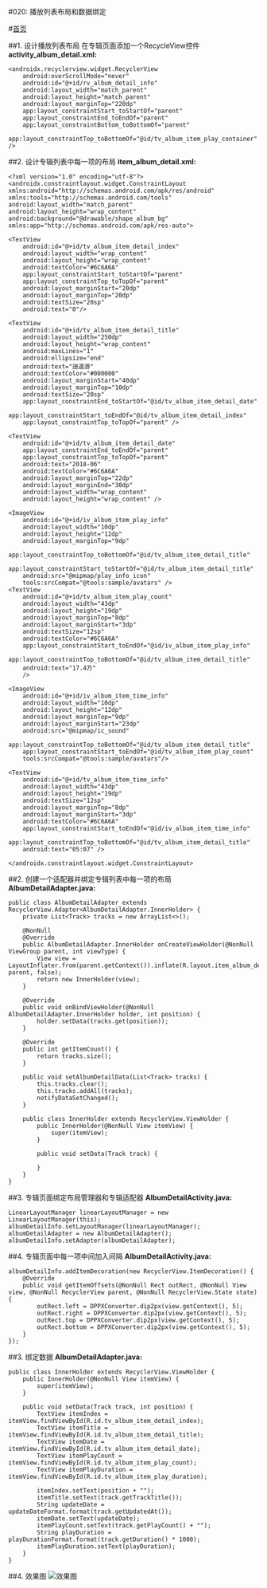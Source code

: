 #020: 播放列表布局和数据绑定

#[首页](./../README.md)

##1. 设计播放列表布局
在专辑页面添加一个RecycleView控件
**activity_album_detail.xml:**

	<androidx.recyclerview.widget.RecyclerView
		android:overScrollMode="never"
   		android:id="@+id/rv_album_detail_info"
      	android:layout_width="match_parent"
      	android:layout_height="match_parent"
      	android:layout_marginTop="220dp"
      	app:layout_constraintStart_toStartOf="parent"
      	app:layout_constraintEnd_toEndOf="parent"
      	app:layout_constraintBottom_toBottomOf="parent"
      	app:layout_constraintTop_toBottomOf="@id/tv_album_item_play_container" />

##2. 设计专辑列表中每一项的布局
**item_album_detail.xml:**

	<?xml version="1.0" encoding="utf-8"?>
	<androidx.constraintlayout.widget.ConstraintLayout xmlns:android="http://schemas.android.com/apk/res/android"
    xmlns:tools="http://schemas.android.com/tools"
    android:layout_width="match_parent"
    android:layout_height="wrap_content"
    android:background="@drawable/shape_album_bg"
    xmlns:app="http://schemas.android.com/apk/res-auto">

    <TextView
        android:id="@+id/tv_album_item_detail_index"
        android:layout_width="wrap_content"
        android:layout_height="wrap_content"
        android:textColor="#6C6A6A"
        app:layout_constraintStart_toStartOf="parent"
        app:layout_constraintTop_toTopOf="parent"
        android:layout_marginStart="20dp"
        android:layout_marginTop="20dp"
        android:textSize="20sp"
        android:text="0"/>

    <TextView
        android:id="@+id/tv_album_item_detail_title"
        android:layout_width="250dp"
        android:layout_height="wrap_content"
        android:maxLines="1"
        android:ellipsize="end"
        android:text="逍遥游"
        android:textColor="#000000"
        android:layout_marginStart="40dp"
        android:layout_marginTop="10dp"
        android:textSize="20sp"
        app:layout_constraintEnd_toStartOf="@id/tv_album_item_detail_date"
        app:layout_constraintStart_toEndOf="@id/tv_album_item_detail_index"
        app:layout_constraintTop_toTopOf="parent" />

    <TextView
        android:id="@+id/tv_album_item_detail_date"
        app:layout_constraintEnd_toEndOf="parent"
        app:layout_constraintTop_toTopOf="parent"
        android:text="2018-06"
        android:textColor="#6C6A6A"
        android:layout_marginTop="22dp"
        android:layout_marginEnd="30dp"
        android:layout_width="wrap_content"
        android:layout_height="wrap_content" />

    <ImageView
        android:id="@+id/iv_album_item_play_info"
        android:layout_width="10dp"
        android:layout_height="12dp"
        android:layout_marginTop="9dp"
        app:layout_constraintTop_toBottomOf="@id/tv_album_item_detail_title"
        app:layout_constraintStart_toStartOf="@id/tv_album_item_detail_title"
        android:src="@mipmap/play_info_icon"
        tools:srcCompat="@tools:sample/avatars" />
    <TextView
        android:id="@+id/tv_album_item_play_count"
        android:layout_width="43dp"
        android:layout_height="19dp"
        android:layout_marginTop="8dp"
        android:layout_marginStart="3dp"
        android:textSize="12sp"
        android:textColor="#6C6A6A"
        app:layout_constraintStart_toEndOf="@id/iv_album_item_play_info"
        app:layout_constraintTop_toBottomOf="@id/tv_album_item_detail_title"
        android:text="17.4万"
        />

    <ImageView
        android:id="@+id/iv_album_item_time_info"
        android:layout_width="10dp"
        android:layout_height="12dp"
        android:layout_marginTop="9dp"
        android:layout_marginStart="23dp"
        android:src="@mipmap/ic_sound"
        app:layout_constraintTop_toBottomOf="@id/tv_album_item_detail_title"
        app:layout_constraintStart_toEndOf="@id/tv_album_item_play_count"
        tools:srcCompat="@tools:sample/avatars"/>

    <TextView
        android:id="@+id/tv_album_item_time_info"
        android:layout_width="43dp"
        android:layout_height="19dp"
        android:textSize="12sp"
        android:layout_marginTop="8dp"
        android:layout_marginStart="3dp"
        android:textColor="#6C6A6A"
        app:layout_constraintStart_toEndOf="@id/iv_album_item_time_info"
        app:layout_constraintTop_toBottomOf="@id/tv_album_item_detail_title"
        android:text="05:07" />

	</androidx.constraintlayout.widget.ConstraintLayout>

##2. 创建一个适配器并绑定专辑列表中每一项的布局
**AlbumDetailAdapter.java:**

	public class AlbumDetailAdapter extends RecyclerView.Adapter<AlbumDetailAdapter.InnerHolder> {
	    private List<Track> tracks = new ArrayList<>();
	
	    @NonNull
	    @Override
	    public AlbumDetailAdapter.InnerHolder onCreateViewHolder(@NonNull ViewGroup parent, int viewType) {
	        View view = LayoutInflater.from(parent.getContext()).inflate(R.layout.item_album_detail, parent, false);
	        return new InnerHolder(view);
	    }
	
	    @Override
	    public void onBindViewHolder(@NonNull AlbumDetailAdapter.InnerHolder holder, int position) {
	        holder.setData(tracks.get(position));
	    }
	
	    @Override
	    public int getItemCount() {
	        return tracks.size();
	    }
	
	    public void setAlbumDetailData(List<Track> tracks) {
	        this.tracks.clear();
	        this.tracks.addAll(tracks);
	        notifyDataSetChanged();
	    }
	
	    public class InnerHolder extends RecyclerView.ViewHolder {
	        public InnerHolder(@NonNull View itemView) {
	            super(itemView);
	        }
	
	        public void setData(Track track) {
	
	        }
	    }
	}

##3. 专辑页面绑定布局管理器和专辑适配器
**AlbumDetailActivity.java:**

	LinearLayoutManager linearLayoutManager = new LinearLayoutManager(this);
   	albumDetailInfo.setLayoutManager(linearLayoutManager);
	albumDetailAdapter = new AlbumDetailAdapter();
	albumDetailInfo.setAdapter(albumDetailAdapter);
##4. 专辑页面中每一项中间加入间隔
**AlbumDetailActivity.java:**

	albumDetailInfo.addItemDecoration(new RecyclerView.ItemDecoration() {
        @Override
        public void getItemOffsets(@NonNull Rect outRect, @NonNull View view, @NonNull RecyclerView parent, @NonNull RecyclerView.State state) {
            outRect.left = DPPXConverter.dip2px(view.getContext(), 5);
            outRect.right = DPPXConverter.dip2px(view.getContext(), 5);
            outRect.top = DPPXConverter.dip2px(view.getContext(), 5);
            outRect.bottom = DPPXConverter.dip2px(view.getContext(), 5);
        }
    });

##3. 绑定数据
**AlbumDetailAdapter.java:**

	public class InnerHolder extends RecyclerView.ViewHolder {
        public InnerHolder(@NonNull View itemView) {
            super(itemView);
        }

        public void setData(Track track, int position) {
            TextView itemIndex = itemView.findViewById(R.id.tv_album_item_detail_index);
            TextView itemTitle = itemView.findViewById(R.id.tv_album_item_detail_title);
            TextView itemDate = itemView.findViewById(R.id.tv_album_item_detail_date);
            TextView itemPlayCount = itemView.findViewById(R.id.tv_album_item_play_count);
            TextView itemPlayDuration = itemView.findViewById(R.id.tv_album_item_play_duration);

            itemIndex.setText(position + "");
            itemTitle.setText(track.getTrackTitle());
            String updateDate = updateDateFormat.format(track.getUpdatedAt());
            itemDate.setText(updateDate);
            itemPlayCount.setText(track.getPlayCount() + "");
            String playDuration = playDurationFormat.format(track.getDuration() * 1000);
            itemPlayDuration.setText(playDuration);
        }
    }
    
##4. 效果图
![效果图](./pics/AlbumDetailItemImplement.png)